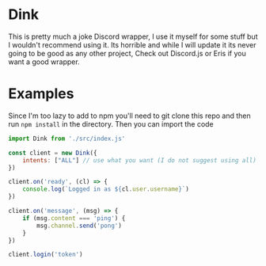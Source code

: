 # Dink

This is pretty much a joke Discord wrapper, I use it myself for some stuff but I wouldn't recommend using it. Its horrible and while I will update it its never going to be good as any other project, Check out Discord.js or Eris if you want a good wrapper.

# Examples

Since I'm too lazy to add to npm you'll need to git clone this repo and then run `npm install` in the directory.
Then you can import the code

```js
import Dink from './src/index.js'

const client = new Dink({
    intents: ["ALL"] // use what you want (I do not suggest using all)
})

client.on('ready', (cl) => {
    console.log(`Logged in as ${cl.user.username}`)
})

client.on('message', (msg) => {
    if (msg.content === 'ping') {
        msg.channel.send('pong')
    }
})

client.login('token')
```